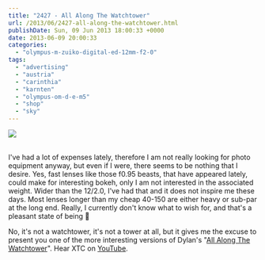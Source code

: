 ```yaml
---
title: "2427 - All Along The Watchtower"
url: /2013/06/2427-all-along-the-watchtower.html
publishDate: Sun, 09 Jun 2013 18:00:33 +0000
date: 2013-06-09 20:00:33
categories: 
  - "olympus-m-zuiko-digital-ed-12mm-f2-0"
tags: 
  - "advertising"
  - "austria"
  - "carinthia"
  - "karnten"
  - "olympus-om-d-e-m5"
  - "shop"
  - "sky"
---
```

<div class="container">
<div class="center"><a target="_blank" href="https://d25zfm9zpd7gm5.cloudfront.net/1200x1200/2013/20130607_164237_lr.jpg"><img src="https://d25zfm9zpd7gm5.cloudfront.net/0600x0600/2013/20130607_164237_lr.jpg" /></a></div>
</div>
<br />

I've had a lot of expenses lately, therefore I am not really looking for photo equipment anyway, but even if I were, there seems to be nothing that I desire. Yes, fast lenses like those f0.95 beasts, that have appeared lately, could make for interesting bokeh, only I am not interested in the associated weight. Wider than the 12/2.0, I've had that and it does not inspire me these days. Most lenses longer than my cheap 40-150 are either heavy or sub-par at the long end. Really, I currently don't know what to wish for, and that's a pleasant state of being 🙂

 No, it's not a watchtower, it's not a tower at all, but it gives me the excuse to present you one of the more interesting versions of Dylan's "<a href="http://www.lyricsmode.com/lyrics/x/xtc/all_along_the_watchtower.html" target="_blank">All Along The Watchtower</a>". Hear XTC on <a href="http://www.youtube.com/watch?v=Dg-owyNNNqg" target="_blank">YouTube</a>.

